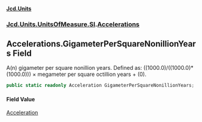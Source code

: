 #### [Jcd.Units](index.md 'index')
### [Jcd.Units.UnitsOfMeasure.SI](Jcd.Units.UnitsOfMeasure.SI.md 'Jcd.Units.UnitsOfMeasure.SI').[Accelerations](Accelerations.md 'Jcd.Units.UnitsOfMeasure.SI.Accelerations')

## Accelerations.GigameterPerSquareNonillionYears Field

A(n) gigameter per square nonillion years. Defined as: ((1000.0)/((1000.0)*(1000.0))) × megameter per square octillion years + (0).

```csharp
public static readonly Acceleration GigameterPerSquareNonillionYears;
```

#### Field Value
[Acceleration](Acceleration.md 'Jcd.Units.UnitTypes.Acceleration')